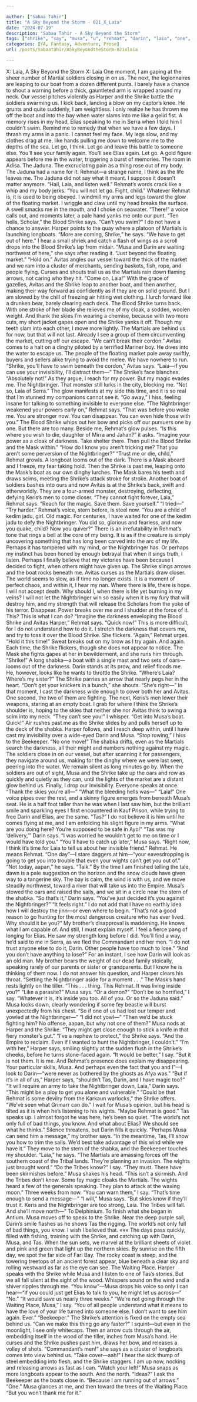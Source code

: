 ```yaml
---

author: ["Sabaa Tahir"]
title: "A Sky Beyond the Storm - 021_X_Laia"
date: "2024-07-19"
description: "Sabaa Tahir - A Sky Beyond the Storm"
tags: ["shrike", "say", "musa", "u", "rehmat", "darin", "laia", "one", "nightbringer", "boat", "see", "harper", "get", "avitas", "know", "sky", "martial", "go", "time", "ta", "blood", "even", "like", "elia", "let"]
categories: [YA, Fantasy, Adventure, Prose]
url: /posts/sabaatahir/ASkyBeyondtheStorm-021xlaia

---
```



X: Laia, A Sky Beyond the Storm
X: Laia
One moment, I am gaping at the sheer number of Martial soldiers closing in on us.
The next, the legionnaires are leaping to our boat from a dozen different punts. I barely have a chance to shout a warning before a thick, gauntleted arm is wrapped around my neck.
Our vessel pitches violently as Harper and the Shrike battle the soldiers swarming us. I kick back, landing a blow on my captor’s knee. He grunts and quite suddenly, I am weightless.
I only realize he has thrown me off the boat and into the bay when water slams into me like a gelid fist.
A memory rises in my head, Elias speaking to me in Serra when I told him I couldn’t swim. Remind me to remedy that when we have a few days.
I thrash my arms in a panic. I cannot feel my face. My legs slow, and my clothes drag at me, like hands pulling me down to welcome me to the depths of the sea.
Let go, I think. Let go and leave this battle to someone else. You’ll see your family again. You’ll see Elias again.
Let go.
A gold figure appears before me in the water, triggering a burst of memories. The room in Adisa. The Jaduna. The excruciating pain as a thing rose out of my body. The Jaduna had a name for it.
Rehmat—a strange name, I think as the life leaves me. The Jaduna did not say what it meant. I suppose it doesn’t matter anymore.
“Hail, Laia, and listen well.” Rehmat’s words crack like a whip and my body jerks. “You will not let go. Fight, child.”
Whatever Rehmat is, it is used to being obeyed. I windmill my arms and legs toward the glow of the floating market. I wriggle and claw until my head breaks the surface.
A swell smacks me in the mouth, and I choke on seawater.
“There!” a voice calls out, and moments later, a pale hand yanks me onto our punt.
“Ten hells, Scholar,” the Blood Shrike says. “Can’t you swim?”
I do not have a chance to answer. Harper points to the quay where a platoon of Martials is launching longboats.
“More are coming, Shrike,” he says. “We have to get out of here.”
I hear a small shriek and catch a flash of wings as a scroll drops into the Blood Shrike’s lap from midair.
“Musa and Darin are waiting northwest of here,” she says after reading it. “Just beyond the floating market.”
“Hold on.” Avitas angles our vessel toward the thick of the market and we ram into a cluster of merchants, sending baskets, fish, rope, and people flying. Curses and shouts trail us as the Martials rain down flaming arrows, not caring who they hit.
“Come on, Laia!”
With the grace of gazelles, Avitas and the Shrike leap to another boat, and then another, making their way forward as confidently as if they are on solid ground.
But I am slowed by the chill of freezing air hitting wet clothing. I lurch forward like a drunken bear, barely clearing each deck.
The Blood Shrike turns back. With one stroke of her blade she relieves me of my cloak, a sodden, woolen weight. And thank the skies I’m wearing a chemise, because with two more cuts, my short jacket gapes open and the Shrike yanks it off.
Though my teeth slam into each other, I move more lightly. The Martials are behind us for now, but that will not last. Already I see a group of them circumventing the market, cutting off our escape.
“We can’t break their cordon.” Avitas comes to a halt on a dinghy piloted by a terrified Mariner boy. He dives into the water to escape us. The people of the floating market pole away swiftly, buyers and sellers alike trying to avoid the melee. We have nowhere to run.
“Shrike, you’ll have to swim beneath the cordon,” Avitas says. “Laia—if you can use your invisibility, I’ll distract them—”
The Shrike’s face blanches. “Absolutely not!”
As they argue, I reach for my power. But my magic evades me. The Nightbringer. That monster still lurks in the city, blocking me.
“Not so, Laia of Serra.” The glow manifests at my side this time, and it is so real that I’m stunned my companions cannot see it.
“Go away,” I hiss, feeling insane for talking to something invisible to everyone else.
“The Nightbringer weakened your powers early on,” Rehmat says. “That was before you woke me. You are stronger now. You can disappear. You can even hide those with you.”
The Blood Shrike whips out her bow and picks off our pursuers one by one. But there are too many.
Beside me, Rehmat’s glow pulses. “Is this where you wish to die, daughter of Mirra and Jahan?” it asks. “Imagine your power as a cloak of darkness. Take shelter there. Then pull the Blood Shrike and the Mask within.”
“How do I know you aren’t tricking me? That you aren’t some perversion of the Nightbringer?”
“Trust me or die, child,” Rehmat growls.
A longboat looms out of the dark. There is a Mask aboard and I freeze, my fear taking hold. Then the Shrike is past me, leaping onto the Mask’s boat as our own dinghy lurches. The Mask bares his teeth and draws scims, meeting the Shrike’s attack stroke for stroke.
Another boat of soldiers bashes into ours and now Avitas is at the Shrike’s back, swift and otherworldly. They are a four-armed monster, destroying, deflecting, defying Keris’s men to come closer.
“They cannot fight forever, Laia,” Rehmat says. “Reach for the magic. Save them. Save yourself.”
“I tried—”
“Try harder.” Rehmat’s voice, stern before, is steel now. “You are a child of kedim jadu, girl. Old magic. For centuries, I have waited for one of the kedim jadu to defy the Nightbringer. You did so, glorious and fearless, and now you quake, child? Now you quiver?”
There is an irrefutability in Rehmat’s tone that rings a bell at the core of my being. It is as if the creature is simply uncovering something that has long been carved into the arc of my life. Perhaps it has tampered with my mind, or the Nightbringer has.
Or perhaps my instinct has been honed by enough betrayal that when it sings truth, I listen. Perhaps I finally believe that my victories have been because I decided to fight, when others might have given up.
The Shrike slings arrows and the boat rocks beneath me. Avitas curses as the Martials draw closer.
The world seems to slow, as if time no longer exists. It is a moment of perfect chaos, and within it, I hear my nan. Where there is life, there is hope.
I will not accept death. Why should I, when there is life yet burning in my veins? I will not let the Nightbringer win so easily when it is my fury that will destroy him, and my strength that will release the Scholars from the yoke of his terror.
Disappear. Power breaks over me and I shudder at the force of it. This? This is what I can do?
“Imagine the darkness enveloping the Blood Shrike and Avitas Harper,” Rehmat says. “Quick now!”
This is more difficult, for I do not understand how to do it. I stretch the darkness that covers me, and try to toss it over the Blood Shrike. She flickers.
“Again,” Rehmat urges. “Hold it this time!”
Sweat breaks out on my brow as I try again. And again. Each time, the Shrike flickers, though she does not appear to notice. The Mask she fights gapes at her in bewilderment, and she runs him through.
“Shrike!”
A long shabka—a boat with a single mast and two sets of oars—looms out of the darkness. Darin stands at its prow, and relief floods me. He, however, looks like he wants to throttle the Shrike.
“Where’s Laia? Where’s my sister?”
The Shrike parries an arrow that nearly pegs her in the heart. “Don’t get your knickers in a bunch,” she shouts. “She’s right—”
In that moment, I cast the darkness wide enough to cover both her and Avitas. One second, the two of them are fighting. The next, Keris’s men lower their weapons, staring at an empty boat.
I grab for where I think the Shrike’s shoulder is, hoping to the skies that neither she nor Avitas think to swing a scim into my neck.
“They can’t see you!” I whisper. “Get into Musa’s boat. Quick!”
Air rushes past me as the Shrike slides by and pulls herself up to the deck of the shabka. Harper follows, and I reach deep within, until I have cast my invisibility over a wide-eyed Darin and Musa.
“Stop rowing,” I hiss to the Beekeeper. “No one move!”
The shabka drifts, even as the Martials search the darkness, all their might and numbers nothing against my magic.
The soldiers close in on our vessel, but after scanning it for passengers, they navigate around us, making for the dinghy where we were last seen, peering into the water. We remain silent as long minutes go by. When the soldiers are out of sight, Musa and the Shrike take up the oars and row as quickly and quietly as they can, until the lights of the market are a distant glow behind us. Finally, I drop our invisibility. Everyone speaks at once.
“Thank the skies you’re all—”
“What the bleeding hells was—”
“Laia!” One voice pipes over the rest, and a skinny figure emerges from beneath Musa’s seat.
He is a half foot taller than he was when I last saw him, but the brilliant smile and sparkling eyes I first encountered in Kauf Prison, while trying to free Darin and Elias, are the same.
“Tas?” I do not believe it is him until he comes flying at me, and I am enfolding his slight figure in my arms. “What are you doing here? You’re supposed to be safe in Ayo!”
“Tas was my ‘delivery,’” Darin says. “I was worried he wouldn’t get to me on time or I would have told you.”
“You’ll have to catch up later,” Musa says. “Right now, I think it’s time for Laia to tell us about her invisible friend.”
Rehmat. He means Rehmat. “One day”—I stare daggers at him—“your eavesdropping is going to get you into trouble that even your wights can’t get you out of.”
“Not today, aapan,” he says. “Talk.”
By the time I am finished telling the tale, dawn is a pale suggestion on the horizon and the snow clouds have given way to a tangerine sky. The bay is calm, the wind is with us, and we move steadily northwest, toward a river that will take us into the Empire. Musa’s stowed the oars and raised the sails, and we sit in a circle near the stern of the shabka.
“So that’s it,” Darin says. “You’ve just decided it’s you against the Nightbringer?”
“It feels right.” I do not add that I have no earthly idea how I will destroy the jinn—or even where to begin.
“That’s not a good reason to go hunting for the most dangerous creature who has ever lived. Why should it be you?”
My brother’s disapproval is maddening. He knows what I am capable of. And still, I must explain myself.
I feel a fierce pang of longing for Elias. He saw my strength long before I did. You’ll find a way, he’d said to me in Serra, as we fled the Commandant and her men.
“I do not trust anyone else to do it, Darin. Other people have too much to lose.”
“And you don’t have anything to lose?” For an instant, I see how Darin will look as an old man. My brother bears the weight of our dead family stoically, speaking rarely of our parents or sister or grandparents. But I know he is thinking of them now.
I do not answer his question, and Harper clears his throat. “Setting the Nightbringer aside for a moment . . .” The Mask’s hand rests lightly on the tiller. “This . . . thing. This Rehmat. It was living inside you?”
“Like a parasite?” Musa says. “Or a demon?”
“Don’t be so horrified,” I say. “Whatever it is, it’s inside you too. All of you. Or so the Jaduna said.”
Musa looks down, clearly wondering if some fey beastie will burst unexpectedly from his chest. “So if one of us had lost our temper and yowled at the Nightbringer—”
“I did not yowl—”
“Then we’d be stuck fighting him? No offense, aapan, but why not one of them?” Musa nods at Harper and the Shrike. “They might get close enough to stick a knife in that fiery monster’s gut.”
“I’ve a nephew to protect,” the Shrike says. “And the Empire to reclaim. Even if I wanted to hunt the Nightbringer, I couldn’t.”
“I’m with her,” Harper says, smiling slightly at the sudden flush in the Shrike’s cheeks, before he turns stone-faced again.
“It would be better,” I say. “But it is not them. It is me. And Rehmat’s presence does explain my disappearing. Your particular skills, Musa. And perhaps even the fact that you and I”—I look to Darin—“were never as bothered by the ghosts as Afya was.”
“But if it’s in all of us,” Harper says, “shouldn’t Tas, Darin, and I have magic too?”
“It will require an army to take the Nightbringer down, Laia,” Darin says. “This might be a ploy to get you alone and vulnerable.”
“Could be that Rehmat is some devilry from the Karkaun warlocks,” the Shrike offers. “We’ve seen what Grímarr can do.”
I wait for Musa’s opinion, but his head is tilted as it is when he’s listening to his wights.
“Maybe Rehmat is good.” Tas speaks up. I almost forgot he was here, he’s been so quiet. “The world’s not only full of bad things, you know. And what about Elias? We should see what he thinks.”
Silence threatens, but Darin fills it quickly. “Perhaps Musa can send him a message,” my brother says. “In the meantime, Tas, I’ll show you how to trim the sails. We’d best take advantage of this wind while we have it.”
They move to the stern of the shabka, and the Beekeeper touches my shoulder. “Laia,” he says. “The Martials are amassing forces off the southern coast of the Tribal lands. They’re planning an invasion. The wights just brought word.”
“Do the Tribes know?” I say. “They must. There have been skirmishes before.”
Musa shakes his head. “This isn’t a skirmish. And the Tribes don’t know. Some fey magic cloaks the Martials. The wights heard a few of the generals speaking. They plan to attack at the waxing moon.”
Three weeks from now. “You can warn them,” I say. “That’s time enough to send a message—”
“I will,” Musa says. “But skies know if they’ll trust it. Keris and the Nightbringer are too strong, Laia. The Tribes will fall. And she’ll move north—”
To Delphinium. To finish what she began in Antium. Musa moves off to speak to the Shrike. Near the deep purple sail, Darin’s smile flashes as he shows Tas the rigging. The world’s not only full of bad things, you know.
I wish I believed that.
«««
The days pass quickly, filled with fishing, training with the Shrike, and catching up with Darin, Musa, and Tas. When the sun sets, we marvel at the brilliant sheets of violet and pink and green that light up the northern skies.
By sunrise on the fifth day, we spot the far side of Fari Bay. The rocky coast is steep, and the towering treetops of an ancient forest appear, blue beneath a clear sky and rolling westward as far as the eye can see.
The Waiting Place.
Harper speaks with the Shrike while Musa and I listen to one of Tas’s stories. But we all fall silent at the sight of the wood. Whispers sound on the wind and a shiver ripples through me.
“You know”—Musa drops his voice so only I can hear—“if you could just get Elias to talk to you, he might let us across—”
“No.”
“It would save us nearly three weeks.”
“We’re not going through the Waiting Place, Musa,” I say. “You of all people understand what it means to have the love of your life turned into someone else. I don’t want to see him again. Ever.”
“Beekeeper.” The Shrike’s attention is fixed on the empty sea behind us. “Can we make this thing go any faster?”
I squint—but even in the moonlight, I see only whitecaps. Then an arrow cuts through the air, embedding itself in the wood of the tiller, inches from Musa’s hand. He curses and the Shrike pushes past him, draws her bow, and releases a volley of shots.
“Commandant’s men!” she says as a cluster of longboats comes into view behind us. “Take cover—aah!”
I hear the sick thump of steel embedding into flesh, and the Shrike staggers. I am up now, nocking and releasing arrows as fast as I can.
“Watch your left!” Musa snaps as more longboats appear to the south. And the north.
“Ideas?” I ask the Beekeeper as the boats close in. “Because I am running out of arrows.”
“One.” Musa glances at me, and then toward the trees of the Waiting Place. “But you won’t thank me for it.”
